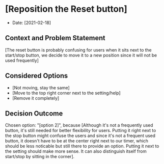 # [Reposition the Reset button]

* Date: [2021-02-18]

## Context and Problem Statement

[The reset button is probably confusing for users when it sits next to the start/stop button, we decide to move it to a new position since it will not be used frequently]

## Considered Options

* [Not moving, stay the same]
* [Move to the top right corner next to the setting/help]
* [Remove it completely]

## Decision Outcome

Chosen option: "[option 2]", because [Although it's not a frequently used button, it's still needed for better flexibility for users. Putting it right next to the stop button might confuse the users and since it's not a frequent used button, it doesn't have to be at the center right next to our timer, which should be less noticable but still there to provide an option. Putting it next to the setting should make more sense. It can also distinguish itself from start/stop by sitting in the corner].

<!-- markdownlint-disable-file MD013 -->
